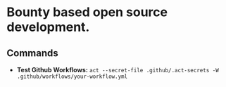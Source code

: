 # Bounty based open source development.

## Commands
- **Test Github Workflows:** `act --secret-file .github/.act-secrets -W .github/workflows/your-workflow.yml`